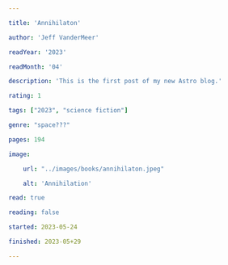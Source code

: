 ```yaml
---

title: 'Annihilaton'

author: 'Jeff VanderMeer'

readYear: '2023'

readMonth: '04'

description: 'This is the first post of my new Astro blog.'

rating: 1

tags: ["2023", "science fiction"]

genre: "space???"

pages: 194

image:

    url: "../images/books/annihilaton.jpeg"

    alt: 'Annihilation'

read: true

reading: false

started: 2023-05-24

finished: 2023-05+29

---
```

